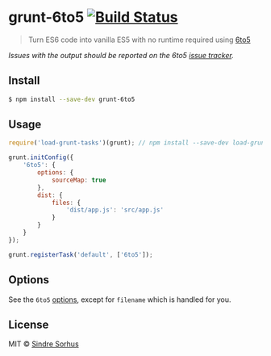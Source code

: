 # grunt-6to5 [![Build Status](https://travis-ci.org/sindresorhus/grunt-6to5.svg?branch=master)](https://travis-ci.org/sindresorhus/grunt-6to5)

> Turn ES6 code into vanilla ES5 with no runtime required using [6to5](https://github.com/sebmck/6to5)

*Issues with the output should be reported on the 6to5 [issue tracker](https://github.com/sebmck/6to5/issues).*


## Install

```sh
$ npm install --save-dev grunt-6to5
```


## Usage

```js
require('load-grunt-tasks')(grunt); // npm install --save-dev load-grunt-tasks

grunt.initConfig({
	'6to5': {
		options: {
			sourceMap: true
		},
		dist: {
			files: {
				'dist/app.js': 'src/app.js'
			}
		}
	}
});

grunt.registerTask('default', ['6to5']);
```


## Options

See the `6to5` [options](https://6to5.org/usage.html#options), except for `filename` which is handled for you.


## License

MIT © [Sindre Sorhus](http://sindresorhus.com)
